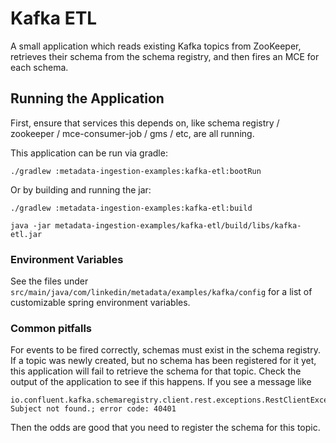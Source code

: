 # Kafka ETL

A small application which reads existing Kafka topics from ZooKeeper, retrieves their schema from the schema registry,
and then fires an MCE for each schema.

## Running the Application

First, ensure that services this depends on, like schema registry / zookeeper / mce-consumer-job / gms / etc, are all
running.

This application can be run via gradle:

```
./gradlew :metadata-ingestion-examples:kafka-etl:bootRun
```

Or by building and running the jar:

```
./gradlew :metadata-ingestion-examples:kafka-etl:build

java -jar metadata-ingestion-examples/kafka-etl/build/libs/kafka-etl.jar
```

### Environment Variables

See the files under `src/main/java/com/linkedin/metadata/examples/kafka/config` for a list of customizable spring
environment variables.

### Common pitfalls

For events to be fired correctly, schemas must exist in the schema registry. If a topic was newly created, but no schema
has been registered for it yet, this application will fail to retrieve the schema for that topic. Check the output of
the application to see if this happens. If you see a message like

```
io.confluent.kafka.schemaregistry.client.rest.exceptions.RestClientException: Subject not found.; error code: 40401
```

Then the odds are good that you need to register the schema for this topic.
